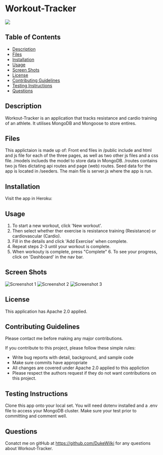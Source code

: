 # Workout-Tracker

<img src="https://img.shields.io/badge/Licence-Apache%202.0-blueviolet">

## Table of Contents
* [Description](#description)
* [Files](#files)
* [Installation](#installation)
* [Usage](#usage)
* [Screen Shots](#screen-shots)
* [License](#license)
* [Contributing Guidelines](#contributing-guidelines)
* [Testing Instructions](#testing-instructions)
* [Questions](#questions)

## Description
Workout-Tracker is an application that tracks resistance and cardio training of an athlete. It utilises MongoDB and Mongoose to store entires.

## Files
This applictaion is made up of: Front end files in /public include and html and js file for each of the three pages, as well as two other js files and a css file. /models inclueds the model to store data in MongoDB. /routes contains two js files dictating api routes and page (web) routes. Seed data for the app is located in /seeders. The main file is server.js where the app is run.

## Installation
Visit the app in Heroku: 

## Usage
 1. To start a new workout, click 'New workout'. 
 2. Then select whether ther exercise is resistance training (Resistance) or cardiovascular (Cardio).
 3. Fill in the details and click 'Add Exercise' when complete. 
 4. Repeat steps 2-3 until your workout is complete. 
 5. When workouty is complete, press "Complete" 6. To see your progress, click on 'Dashboard' in the nav bar. 

## Screen Shots
![Screenshot 1](https://github.com/DukeWilki/Workout-Tracker/blob/master/assets/jog/index.jpg)
![Screenshot 2](https://github.com/DukeWilki/Workout-Tracker/blob/master/assets/jog/cardio.jpg)
![Screenshot 3](https://github.com/DukeWilki/Workout-Tracker/blob/master/assets/jog/dashboard.jpg)

## License
This application has Apache 2.0 applied.

## Contributing Guidelines
Please contact me before making any major contributions.

If you contribute to this project, please follow these simple rules:
* Write bug reports with detail, background, and sample code
* Make sure commits have appropriate 
* All changes are covered under Apache 2.0 applied to this appliction
* Please respect the authors request if they do not want contributions on this project. 

## Testing Instructions
Clone this app onto your local set. You will need dotenv installed and a .env file to access your MongoDB cluster. Make sure your test prior to committing and comment well.

## Questions
Conatct me on gitHub at https://github.com/DukeWilki for any questions about Workout-Tracker.

